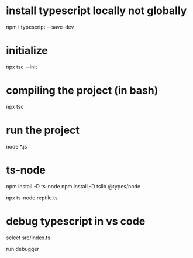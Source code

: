 # install typescript locally not globally

npm i typescript --save-dev

# initialize 
npx tsc --init

# compiling the project (in bash)
npx tsc 


# run the project
node  *.js 


# ts-node
npm install -D ts-node
npm install -D tslib @types/node

npx ts-node reptile.ts

# debug typescript in vs code
select src/index.ts

run debugger